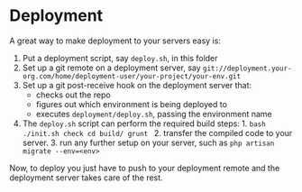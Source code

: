 Deployment
===================

A great way to make deployment to your servers easy is:

1. Put a deployment script, say `deploy.sh`, in this folder
2. Set up a git remote on a deployment server, say `git://deployment.your-org.com/home/deployment-user/your-project/your-env.git`
3. Set up a git post-receive hook on the deployment server that:
    - checks out the repo
    - figures out which environment is being deployed to
    - executes `deployment/deploy.sh`, passing the environment name
4. The `deploy.sh` script can perform the required build steps:
    1.
        ```bash
        ./init.sh check
        cd build/
        grunt
        ```
    2. transfer the compiled code to your server.
    3. run any further setup on your server, such as `php artisan migrate --env=<env>`

Now, to deploy you just have to push to your deployment remote and the deployment server takes care of the rest.